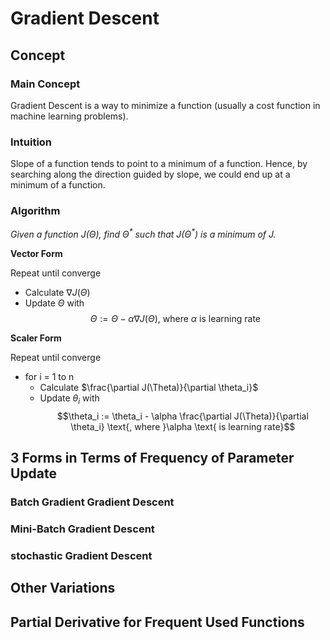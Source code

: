 # Gradient Descent

## Concept

### Main Concept

Gradient Descent is a way to minimize a function (usually a cost function in machine learning problems).

### Intuition

Slope of a function tends to point to a minimum of a function. Hence, by searching along the direction guided by slope, we could end up at a minimum of a function.

### Algorithm

*Given a function $J(\Theta)$, find $\Theta^{\ast}$ such that $J(\Theta^{\ast})$ is a minimum of $J$.*

**Vector Form**

Repeat until converge

- Calculate $\nabla J(\Theta)$
- Update $\Theta$ with
    $$\Theta := \Theta - \alpha \nabla J(\Theta) \text{, where }\alpha \text{ is learning rate}$$

**Scaler Form**

Repeat until converge

- for i = 1 to n
    - Calculate $\frac{\partial J(\Theta)}{\partial \theta_i}$
    - Update $\theta_i$ with
            $$\theta_i := \theta_i - \alpha \frac{\partial J(\Theta)}{\partial \theta_i} \text{, where }\alpha \text{ is learning rate}$$


## 3 Forms in Terms of Frequency of Parameter Update

### Batch Gradient Gradient Descent

### Mini-Batch Gradient Descent

### stochastic Gradient Descent

## Other Variations

## Partial Derivative for Frequent Used Functions
